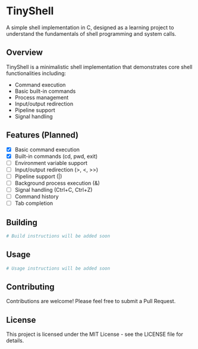 # TinyShell

A simple shell implementation in C, designed as a learning project to understand the fundamentals of shell programming and system calls.

## Overview

TinyShell is a minimalistic shell implementation that demonstrates core shell functionalities including:

- Command execution
- Basic built-in commands
- Process management
- Input/output redirection
- Pipeline support
- Signal handling

## Features (Planned)

- [x] Basic command execution
- [x] Built-in commands (cd, pwd, exit)
- [ ] Environment variable support
- [ ] Input/output redirection (>, <, >>)
- [ ] Pipeline support (|)
- [ ] Background process execution (&)
- [ ] Signal handling (Ctrl+C, Ctrl+Z)
- [ ] Command history
- [ ] Tab completion

## Building

```bash
# Build instructions will be added soon
```

## Usage

```bash
# Usage instructions will be added soon
```

## Contributing

Contributions are welcome! Please feel free to submit a Pull Request.

## License

This project is licensed under the MIT License - see the LICENSE file for details. 